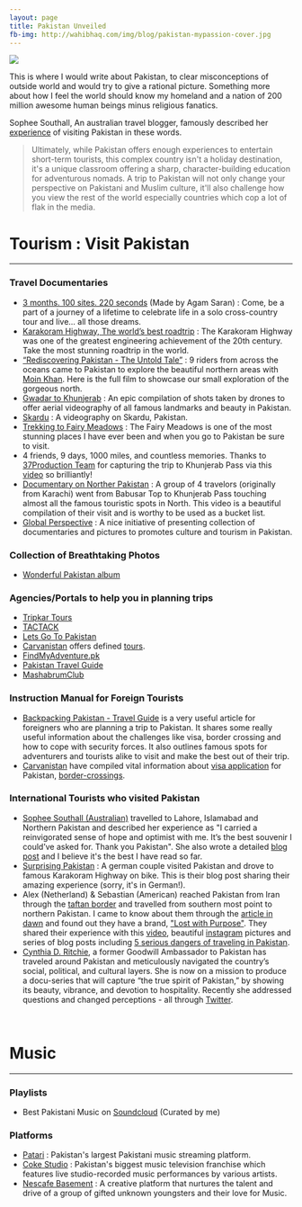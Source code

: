```yaml
---
layout: page
title: Pakistan Unveiled
fb-img: http://wahibhaq.com/img/blog/pakistan-mypassion-cover.jpg
---
```


<div class="text-center">
  <img src="{{ site.baseurl }}/img/blog/pakistan-mypassion-cover.jpg" />
</div>

This is where I would write about Pakistan, to clear misconceptions of outside world and would try to give a rational picture. Something more about how I feel the world should know my homeland and a nation of 200 million awesome human beings minus religious fanatics. 

Sophee Southall, An australian travel blogger, famously described her [experience](http://sopheesmiles.com/2015/08/22/pakistan-unveiled/) of visiting Pakistan in these words.

> Ultimately, while Pakistan offers enough experiences to entertain short-term tourists, this complex country isn't a holiday destination, it's a unique classroom offering a sharp, character-building education for adventurous nomads. A trip to Pakistan will not only change your perspective on Pakistani and Muslim culture, it'll also challenge how you view the rest of the world especially countries which cop a lot of flak in the media.

# Tourism : Visit Pakistan
---

### Travel Documentaries

  - [3 months. 100 sites. 220 seconds](https://www.facebook.com/itsagam/posts/10209048073138760) (Made by Agam Saran) : Come, be a part of a journey of a lifetime to celebrate life in a solo cross-country tour and live... all those dreams. 
  - [Karakoram Highway, The world’s best roadtrip](http://unusualtraveler.com/karakoram-highway/) : The Karakoram Highway was one of the greatest engineering achievement of the 20th century. Take the most stunning roadtrip in the world.
  - [“Rediscovering Pakistan - The Untold Tale”](https://vimeo.com/119388524) : 9 riders from across the oceans came to Pakistan to explore the beautiful northern areas with [Moin Khan](http://www.adifferentagenda.com). Here is the full film to showcase our small exploration of the gorgeous north.
  - [Gwadar to Khunjerab](https://www.facebook.com/MyPakistanIsGreat/videos/605748266253501/) : An epic compilation of shots taken by drones to offer aerial videography of all famous landmarks and beauty in Pakistan.
  - [Skardu](https://www.facebook.com/213481479037132/videos/248021585583121/) : A videography on Skardu, Pakistan. 
  - [Trekking to Fairy Meadows](http://www.thebrokebackpacker.com/trekking-fairy-meadows-pakistan/) : The Fairy Meadows is one of the most stunning places I have ever been and when you go to Pakistan be sure to visit.
  - 4 friends, 9 days, 1000 miles, and countless memories. Thanks to [37Production Team](https://www.facebook.com/37th.prod/?fref=nf) for capturing the trip to Khunjerab Pass via this [video](https://www.facebook.com/37th.prod/videos/1150066255056440/) so brilliantly!
  - [Documentary on Norther Pakistan](https://www.facebook.com/hazara.com.pk/posts/1395563127126751) : A group of 4 travelors (originally from Karachi) went from Babusar Top to Khunjerab Pass touching almost all the famous touristic spots in North. This video is a beautiful compilation of their visit and is worthy to be used as a bucket list.
  - [Global Perspective](http://globalperspect.com/all-about-pakistan/) : A nice initiative of presenting collection of documentaries and pictures to promotes culture and tourism in Pakistan. 

### Collection of Breathtaking Photos 

  - [Wonderful Pakistan album](https://www.facebook.com/media/set/?set=a.370615079670914.85280.143997832332641&type=3)

### Agencies/Portals to help you in planning trips

  - [Tripkar Tours](http://tripkar.com/tours/) 
  - [TACTACK](https://www.facebook.com/tactackgear/) 
  - [Lets Go To Pakistan](https://www.facebook.com/LetsGoToPakistan/)
  - [Carvanistan](http://caravanistan.com/) offers defined [tours](http://caravanistan.com/tours/pakistan/).
  - [FindMyAdventure.pk](http://www.findmyadventure.pk/#/)
  - [Pakistan Travel Guide](http://www.pakistantravelguide.pk/tours/)
  - [MashabrumClub](http://mashabrumclub.pk)

### Instruction Manual for Foreign Tourists

  - [Backpacking Pakistan - Travel Guide](http://www.thebrokebackpacker.com/pakistan-travel-ultimate-backpacker-guide/) is  a very useful article for foreigners who are planning a trip to Pakistan. It shares some really useful information about the challenges like visa, border crossing and how to cope with security forces. It also outlines famous spots for adventurers and tourists alike to visit and make the best out of their trip.
  - [Carvanistan](http://caravanistan.com/) have compiled vital information about [visa application](http://caravanistan.com/visa/pakistan/) for Pakistan, [border-crossings](http://caravanistan.com/border-crossings/pakistan/).

### International Tourists who visited Pakistan

  - [Sophee Southall (Australian)](http://sopheesmiles.com/about/sophees-story/) travelled to Lahore, Islamabad and Northern Pakistan and described her experience as "I carried a reinvigorated sense of hope and optimist with me. It’s the best souvenir I could’ve asked for. Thank you Pakistan". She also wrote a detailed [blog post](http://sopheesmiles.com/2015/08/22/pakistan-unveiled/) and I believe it's the best I have read so far.
  - [Surprising Pakistan](http://einspurig-reisen.de/?p=6258) : A german couple visited Pakistan and drove to famous Karakoram Highway on bike. This is their blog post sharing their amazing experience (sorry, it's in German!). 
  - Alex (Netherland) & Sebastian (American) reached Pakistan from Iran through the [taftan border](http://lostwithpurpose.com/the-longest-border-crossing-in-the-world/) and travelled from southern most point to northern Pakistan. I came to know about them through the [article in dawn](http://images.dawn.com/news/1175844/meet-the-hiking-duo-that-took-a-chance-on-pakistan) and found out they have a brand, ["Lost with Purpose"](http://lostwithpurpose.com). They shared their experience with this [video](https://www.youtube.com/watch?v=G7JCpfasdAo), beautiful [instagram](https://www.instagram.com/lostwithpurpose/) pictures and series of blog posts including [5 serious dangers of traveling in Pakistan](http://lostwithpurpose.com/5-serious-dangers-traveling-pakistan/).
  - [Cynthia D. Ritchie](https://twitter.com/CynthiaDRitchie), a former Goodwill Ambassador to Pakistan has traveled around Pakistan and meticulously navigated the country’s social, political, and cultural layers.  She is now on a mission to produce a docu-series that will capture “the true spirit of Pakistan,” by showing its beauty, vibrance, and devotion to hospitality. Recently she addressed questions and changed perceptions - all through [Twitter](http://images.dawn.com/news/1175944).



<br>

# Music 
---

### Playlists

- Best Pakistani Music on [Soundcloud](https://soundcloud.com/wahibhaq/sets/best-pakistani-music) (Curated by me)

### Platforms

- [Patari](http://patari.pk) : Pakistan's largest Pakistani music streaming platform.
- [Coke Studio](www.cokestudio.com.pk/) : Pakistan's biggest music television franchise which features live studio-recorded music performances by various artists.
- [Nescafe Basement](https://www.nescafebasement.pk/) : A creative platform that nurtures the talent and drive of a group of gifted unknown youngsters and their love for Music.


